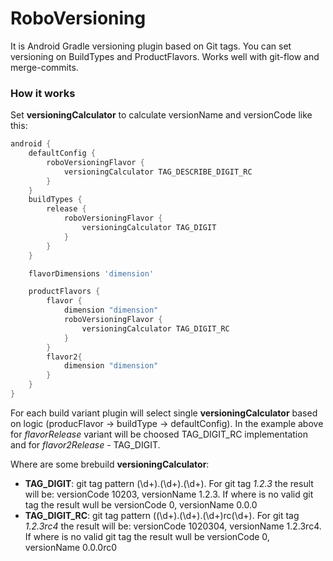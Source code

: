 # RoboVersioning
It is Android Gradle versioning plugin based on Git tags. You can set versioning on BuildTypes and ProductFlavors. Works well with git-flow and merge-commits.
### How it works
Set **versioningCalculator** to calculate versionName and versionCode like this:
```gradle
android {
    defaultConfig {
        roboVersioningFlavor {
            versioningCalculator TAG_DESCRIBE_DIGIT_RC
        }
    }
    buildTypes {
        release {
            roboVersioningFlavor {
                versioningCalculator TAG_DIGIT
            }
        }
    }

    flavorDimensions 'dimension'

    productFlavors {
        flavor {
            dimension "dimension"
            roboVersioningFlavor {
                versioningCalculator TAG_DIGIT_RC
            }
        }
        flavor2{
            dimension "dimension"
        }
    }
}
```
For each build variant plugin will select single **versioningCalculator** based on logic (producFlavor -> buildType -> defaultConfig). In the example above for _flavorRelease_ variant will be choosed TAG_DIGIT_RC implementation and for _flavor2Release_ - TAG_DIGIT.

Where are some brebuild **versioningCalculator**:
- **TAG_DIGIT**: git tag pattern (\d+).(\d+).(\d+). For git tag _1.2.3_ the result will be: versionCode 10203, versionName 1.2.3. If where is no valid git tag the result wull be  versionCode 0, versionName 0.0.0
- **TAG_DIGIT_RC**: git tag pattern ((\d+).(\d+).(\d+)rc(\d+). For git tag _1.2.3rc4_ the result will be: versionCode 1020304, versionName 1.2.3rc4. If where is no valid git tag the result wull be  versionCode 0, versionName 0.0.0rc0
